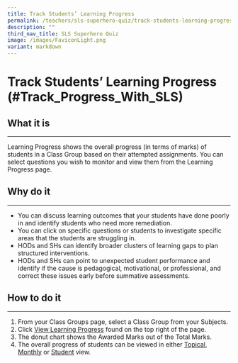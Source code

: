 ```yaml
---
title: Track Students’ Learning Progress
permalink: /teachers/sls-superhero-quiz/track-students-learning-progress/
description: ""
third_nav_title: SLS Superhero Quiz
image: /images/FaviconLight.png
variant: markdown
---
```

<h1 class="page-title">Track Students’ Learning Progress (#Track_Progress_With_SLS)</h1>
<h2>What it is</h2>
<hr>
<p>Learning Progress shows the overall progress (in terms of marks) of students in a Class Group based on their attempted assignments. You can select questions you wish to monitor and view them from the Learning Progress page.</p>
<h2>Why do it</h2>
  <hr>
  <ul>
    <li>You can discuss learning outcomes that your students have done poorly in and identify students who need more remediation.</li>
    <li>You can click on specific questions or students to investigate specific areas that the students are struggling in.</li>
    <li>HODs and SHs can identify broader clusters of learning gaps to plan structured interventions.</li>
    <li>HODs and SHs can point to unexpected student performance and identify if the cause is pedagogical, motivational, or professional, and correct these issues early before summative assessments.</li>
  </ul>
  
  <h2>How to do it</h2>
  <hr>
  <ol>
    <li>From your Class Groups page, select a Class Group from your Subjects.</li>
    <li>Click <a target="_blank" href="/teacher-user-guide/track-progress/access-learning-progress/">View Learning Progress</a> found on the top right of the page.</li>
    <li>The donut chart shows the Awarded Marks out of the Total Marks.</li>
    <li>The overall progress of students can be viewed in either
      <a target="_blank" href="/teacher-user-guide/track-progress/view-by-topic/">Topical</a>,
      <a target="_blank" href="/teacher-user-guide/track-progress/view-by-month/">Monthly</a> or
      <a target="_blank" href="/teacher-user-guide/track-progress/view-by-student/">Student</a> view.
    </li>
  </ol>